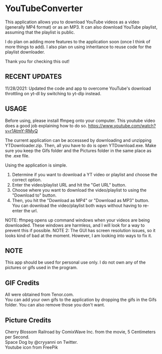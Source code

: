 # YouTubeConverter
This application allows you to download YouTube videos as a video (generally MP4 format) or as an MP3.
It can also download YouTube playlist, assuming that the playlist is public.

I do plan on adding more features to the application soon (once I think of more things to add). I also plan on using inheritance to reuse code for the playlist downloader.

Thank you for checking this out!

RECENT UPDATES
----------------------------
11/28/2021: Updated the code and app to overcome YouTube's download throttling on yt-dl by switching to yt-dlp instead.

USAGE
----------------------------
Before using, please install ffmpeg onto your computer. This youtube video does a good job explaining how to do so. https://www.youtube.com/watch?v=r1AtmY-RMyQ

The current application can be accesssed by downloading and unzipping YTDownloader.zip. Then, all you have to do is open YTDownload.exe. Make sure you keep the Gifs folder and the Pictures folder in the same place as the .exe file. 

Using the application is simple. 
1. Determine if you want to download a YT video or playlist and choose the correct option.
2. Enter the video/playlist URL and hit the "Get URL" button.
3. Choose where you want to download the video/playlist to using the "Download to" button.
4. Then, you hit the "Download as MP4" or "Download as MP3" button. You can download the video/playlist both ways without having to re-enter the url.

NOTE: ffmpeg opens up command windows when your videos are being downloaded. These windows are harmless, and I will look for a way to prevent this if possible.
NOTE 2: The GUI has screen resolution issues, so it looks kind of bad at the moment. However, I am looking into ways to fix it.

NOTE
----------------------------
This app should be used for personal use only. I do not own any of the pictures or gifs used in the program.

GIF Credits
--------------------------------
All were obtained from Tenor.com.  
You can add your own gifs to the application by dropping the gifs in the Gifs folder. You can also remove those you don't want.

Picture Credits
------------------------------
Cherry Blossom Railroad by ComixWave Inc. from the movie, 5 Centimeters per Second.  
Space Dog by @cryyanni on Twitter.  
Youtube icon from FreePik

